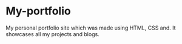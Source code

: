 # My-portfolio

My personal portfolio site which was made using HTML, CSS and. It showcases all my projects and blogs.
